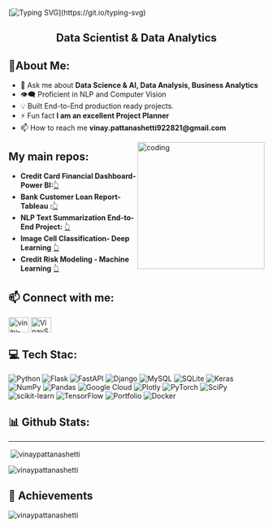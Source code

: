 [![Typing SVG](https://readme-typing-svg.demolab.com?font=Fira+Code&pause=1000&color=2ECC40&width=1000&lines=%F0%9F%91%8B+%0A+Hi+there!+I'm+Vinay+Pattanashetti%2C+a+passionate+Data+Science+%26+Analytics+expert.+Welcome+to+my+GitHub+profile!)](https://git.io/typing-svg)


<!DOCTYPE html>
<html lang="en">
<head>

<h2 align="center">Data Scientist & Data Analytics</h2>

<h2> 💫About Me:</h2>
<ul>
  <li>💬 Ask me about <strong>Data Science & AI, Data Analysis, Business Analytics</strong></li>
  <li>👁️‍🗨️ Proficient in NLP and Computer Vision
  <li>💡 Built End-to-End production ready projects.
  <li>⚡ Fun fact <strong>I am an excellent Project Planner </strong></li>
  <li>📫 How to reach me <strong>vinay.pattanashetti922821@gmail.com</strong></li>
</ul>
<img align="right" alt="coding" height ="250" width="250" src="https://marketbusinessnews.com/wp-content/uploads/2020/10/1-Predictive-Analytics-GIF-for-article.gif">  
<h2>My main repos:</h2>
<ul>
  <li><b>Credit Card Financial Dashboard- Power BI:</b><a href="https://github.com/vinaypattanashetti/Credit-Card-Financial-Dashboard-using-Power-BI">👆</a></li>
  <li><b>Bank Customer Loan Report- Tableau :</b><a href="https://github.com/vinaypattanashetti/Bank-Customers-Loan-Report-using-Tableau-and-SQL">👆</a></li>

  
  <li><b> NLP Text Summarization End-to-End Project:</b> <a href="https://github.com/vinaypattanashetti/NLP-Text-Summarization"> 👆 </a></li>
 <li><b> Image Cell Classification- Deep Learning</b> <a href="https://github.com/vinaypattanashetti/CNN-Transfer-learning-malaria-cell-classification"> 👆 </a> </li>
 <li> <b>Credit Risk Modeling - Machine Learning</b> <a href="https://github.com/vinaypattanashetti/Credit-Risk-Modeling-Machine-learning">👆</a> 
 </li>
  
</ul>



<h2 align="left"> 📫 Connect with me:</h2>
<a href="https://www.linkedin.com/in/vinay-pattanashetti21" target="blank"><img align="center" src="https://raw.githubusercontent.com/rahuldkjain/github-profile-readme-generator/master/src/images/icons/Social/linked-in-alt.svg" alt="vinay-pattanashetti21" height="30" width="40" /></a>
<a href="https://twitter.com/VinaySP21" target="blank"><img align="center" src="https://raw.githubusercontent.com/rahuldkjain/github-profile-readme-generator/master/src/images/icons/Social/twitter.svg" alt="VinaySP21" height="30" width="40" /></a>

<h2 align="left"> 💻 Tech Stac:</h2>

![Python](https://img.shields.io/badge/python-3670A0?style=for-the-badge&logo=python&logoColor=ffdd54) ![Flask](https://img.shields.io/badge/flask-%23000.svg?style=for-the-badge&logo=flask&logoColor=white) ![FastAPI](https://img.shields.io/badge/FastAPI-005571?style=for-the-badge&logo=fastapi) ![Django](https://img.shields.io/badge/django-%23092E20.svg?style=for-the-badge&logo=django&logoColor=white) ![MySQL](https://img.shields.io/badge/mysql-%2300f.svg?style=for-the-badge&logo=mysql&logoColor=white) ![SQLite](https://img.shields.io/badge/sqlite-%2307405e.svg?style=for-the-badge&logo=sqlite&logoColor=white) ![Keras](https://img.shields.io/badge/Keras-%23D00000.svg?style=for-the-badge&logo=Keras&logoColor=white) ![NumPy](https://img.shields.io/badge/numpy-%23013243.svg?style=for-the-badge&logo=numpy&logoColor=white) ![Pandas](https://img.shields.io/badge/pandas-%23150458.svg?style=for-the-badge&logo=pandas&logoColor=white) ![Google Cloud](https://img.shields.io/badge/Google%20Cloud-%234285F4.svg?style=for-the-badge&logo=google-cloud&logoColor=white)  ![Plotly](https://img.shields.io/badge/Plotly-%233F4F75.svg?style=for-the-badge&logo=plotly&logoColor=white) ![PyTorch](https://img.shields.io/badge/PyTorch-%23EE4C2C.svg?style=for-the-badge&logo=PyTorch&logoColor=white) ![SciPy](https://img.shields.io/badge/SciPy-%230C55A5.svg?style=for-the-badge&logo=scipy&logoColor=%white) ![scikit-learn](https://img.shields.io/badge/scikit--learn-%23F7931E.svg?style=for-the-badge&logo=scikit-learn&logoColor=white) ![TensorFlow](https://img.shields.io/badge/TensorFlow-%23FF6F00.svg?style=for-the-badge&logo=TensorFlow&logoColor=white) ![Portfolio](https://img.shields.io/badge/Portfolio-%23000000.svg?style=for-the-badge&logo=firefox&logoColor=#FF7139) ![Docker](https://img.shields.io/badge/docker-%230db7ed.svg?style=for-the-badge&logo=docker&logoColor=white)



<h2 align="left"> 📊 Github Stats:</h2><hr></hr>
<p>&nbsp;<img align="center" src="https://github-readme-stats.vercel.app/api?username=vinaypattanashetti&show_icons=true&locale=en" alt="vinaypattanashetti" /></p>

<p><img align="center" src="https://github-readme-streak-stats.herokuapp.com/?user=vinaypattanashetti" alt="vinaypattanashetti" /></p>

<h2 align="left"> 🏅 Achievements</h2>
<p align="left"> <img src="https://github-profile-trophy.vercel.app/?username=vinaypattanashetti" alt="vinaypattanashetti" /></p> 
<!--
![](https://github-readme-stats.vercel.app/api/top-langs/?username=vinaypattanashetti&langs_count=10&theme=default&show_icons=true&hide_border=true&layout=compact)

--!>
</body>
</html>



<!--
**vinaypattanashetti/vinaypattanashetti** is a ✨ _special_ ✨ repository because its `README.md` (this file) appears on your GitHub profile.

Here are some ideas to get you started:

- 🔭 I’m currently working on ...
- 🌱 I’m currently learning ...
- 👯 I’m looking to collaborate on ...
- 🤔 I’m looking for help with ...
- 💬 Ask me about ...
- 📫 How to reach me: ...
- 😄 Pronouns: ...
- ⚡ Fun fact: ...
-->
